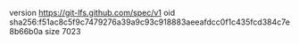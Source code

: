 version https://git-lfs.github.com/spec/v1
oid sha256:f51ac8c5f9c7479276a39a9c93c918883aeeafdcc0f1c435fcd384c7e8b66b0a
size 7023
